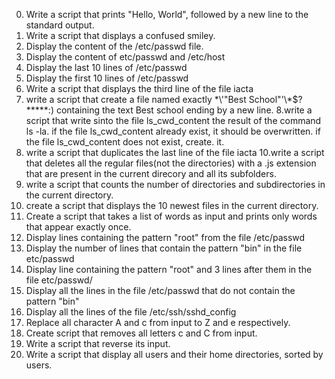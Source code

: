 0. Write a script that prints "Hello, World", followed by a new line to the standard output.
1. Write a script that displays a confused smiley.
2. Display the content of the /etc/passwd file.
3. Display the content of etc/passwd and /etc/host
4. Display the last 10 lines of /etc/passwd
5. Display the first 10 lines of /etc/passwd
6. Write a script that displays the third line of the file iacta
7. write a script that create a file named exactly \*\\'"Best School"\'\\*$\?\*\*\*\*\*:) containing the text Best school ending by a new line.
8.write a script that write sinto the file ls_cwd_content the result of the command ls -la. if the file ls_cwd_content already exist, it should be overwritten. if the file ls_cwd_content does not exist, create. it.
9. write a script that duplicates the last line of the file iacta
10.write a script that deletes all the regular files(not the directories) with a .js extension that are present in the current direcory and all its subfolders.
11. write a script that counts the number of directories and subdirectories in the current directory.
12. create a script that displays the 10 newest files in the current directory.
13. Create a script that takes a list of words as input and prints only words that appear exactly once.
14. Display lines containing the pattern "root" from the file /etc/passwd
15. Display the number of lines that contain the pattern "bin" in the file etc/passwd
16. Display line containing the pattern "root" and 3 lines after them in the file etc/passwd/
17. Display all the lines in the file /etc/passwd that do not contain the pattern "bin"
18. Display all the lines of the file /etc/ssh/sshd_config
19. Replace all character A and c from input to Z and e respectively.
20. Create script that removes all letters c and C from input.
21. Write a script that reverse its input.
22. Write a script that display all users and their home directories, sorted by users.
